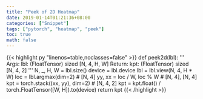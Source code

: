 ```yaml
---
title: "Peek of 2D Heatmap"
date: 2019-01-14T01:21:36+08:00
categories: ["Snippet"]
tags: ["pytorch", "heatmap", "peek"]
toc: true
math: false
---
```


{{< highlight py "linenos=table,noclasses=false" >}}
def peek2d(lbl):
    '''
    Args:
        lbl: (FloatTensor) sized [N, 4, H, W]
    Return:
        kpt: (FloatTensor) sized [N, 4, 2]
    '''
    N, _, H, W = lbl.size()
    device = lbl.device
    lbl = lbl.view(N, 4, H * W)
    loc = lbl.argmax(dim=2) # [N, 4]
    yy, xx = loc / W, loc % W # [N, 4], [N, 4]
    kpt = torch.stack((xx, yy), dim=2) # [N, 4, 2]
    kpt = kpt.float() / torch.FloatTensor([W, H]).to(device)
    return kpt
{{< /highlight >}}
